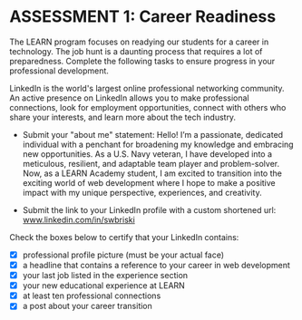# ASSESSMENT 1: Career Readiness

The LEARN program focuses on readying our students for a career in technology. The job hunt is a daunting process that requires a lot of preparedness. Complete the following tasks to ensure progress in your professional development.

LinkedIn is the world's largest online professional networking community. An active presence on LinkedIn allows you to make professional connections, look for employment opportunities, connect with others who share your interests, and learn more about the tech industry.

- Submit your "about me" statement:
Hello! I’m a passionate, dedicated individual with a penchant for broadening my knowledge and embracing new opportunities. As a U.S. Navy veteran, I have developed into a meticulous, resilient, and adaptable team player and problem-solver. Now, as a LEARN Academy student, I am excited to transition into the exciting world of web development where I hope to make a positive impact with my unique perspective, experiences, and creativity.

- Submit the link to your LinkedIn profile with a custom shortened url:
www.linkedin.com/in/swbriski

Check the boxes below to certify that your LinkedIn contains:

- [x] professional profile picture (must be your actual face)
- [x] a headline that contains a reference to your career in web development
- [x] your last job listed in the experience section
- [x] your new educational experience at LEARN
- [x] at least ten professional connections
- [x] a post about your career transition

